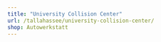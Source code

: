 ```yaml
---
title: "University Collision Center"
url: /tallahassee/university-collision-center/
shop: Autowerkstatt
---
```

